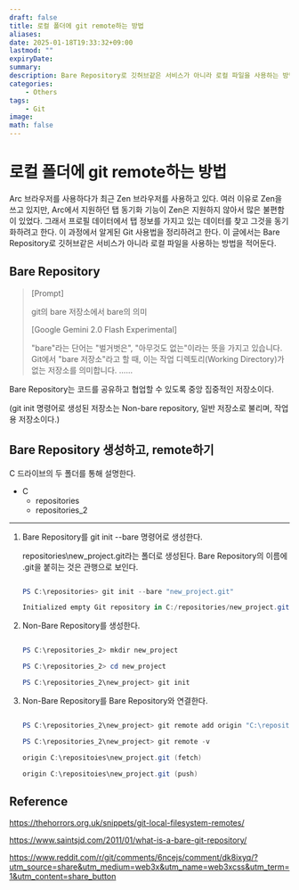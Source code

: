 ```yaml
---
draft: false
title: 로컬 폴더에 git remote하는 방법
aliases:
date: 2025-01-18T19:33:32+09:00
lastmod: ""
expiryDate:
summary:
description: Bare Repository로 깃허브같은 서비스가 아니라 로컬 파일을 사용하는 방법
categories:
    - Others
tags:
    - Git
image:
math: false
---
```


# 로컬 폴더에 git remote하는 방법

Arc 브라우저를 사용하다가 최근 Zen 브라우저를 사용하고 있다. 여러 이유로 Zen을 쓰고 있지만, Arc에서 지원하던 탭 동기화 기능이 Zen은 지원하지 않아서 많은 불편함이 있었다. 그래서 프로필 데이터에서 탭 정보를 가지고 있는 데이터를 찾고 그것을 동기화하려고 한다. 이 과정에서 알게된 Git 사용법을 정리하려고 한다. 이 글에서는 Bare Repository로 깃허브같은 서비스가 아니라 로컬 파일을 사용하는 방법을 적어둔다.

## Bare Repository

> [Prompt]
>
> git의 bare 저장소에서 bare의 의미
>
> [Google Gemini 2.0 Flash Experimental]
>
> "bare"라는 단어는 "벌거벗은", "아무것도 없는"이라는 뜻을 가지고 있습니다. Git에서 "bare 저장소"라고 할 때, 이는 작업 디렉토리(Working Directory)가 없는 저장소를 의미합니다. ……

Bare Repository는 코드를 공유하고 협업할 수 있도록 중앙 집중적인 저장소이다.

(git init 명령어로 생성된 저장소는 Non-bare repository, 일반 저장소로 불리며, 작업용 저장소이다.)

## Bare Repository 생성하고, remote하기

C 드라이브의 두 폴더를 통해 설명한다.

-   C
    -   repositories
    -   repositories_2

---

1. Bare Repository를 git init --bare 명령어로 생성한다.

    repositories\new_project.git라는 폴더로 생성된다. Bare Repository의 이름에 .git을 붙히는 것은 관행으로 보인다.

    ```PowerShell

    PS C:\repositories> git init --bare "new_project.git"

    Initialized empty Git repository in C:/repositories/new_project.git/

    ```

2. Non-Bare Repository를 생성한다.

    ```PowerShell

    PS C:\repositories_2> mkdir new_project

    PS C:\repositories_2> cd new_project

    PS C:\repositories_2\new_project> git init

    ```

3. Non-Bare Repository를 Bare Repository와 연결한다.

    ```PowerShell

    PS C:\repositories_2\new_project> git remote add origin "C:\repositoies\new_project.git"

    PS C:\repositories_2\new_project> git remote -v

    origin C:\repositoies\new_project.git (fetch)

    origin C:\repositoies\new_project.git (push)

    ```

## Reference

https://thehorrors.org.uk/snippets/git-local-filesystem-remotes/

https://www.saintsjd.com/2011/01/what-is-a-bare-git-repository/

https://www.reddit.com/r/git/comments/6ncejs/comment/dk8ixyq/?utm_source=share&utm_medium=web3x&utm_name=web3xcss&utm_term=1&utm_content=share_button
